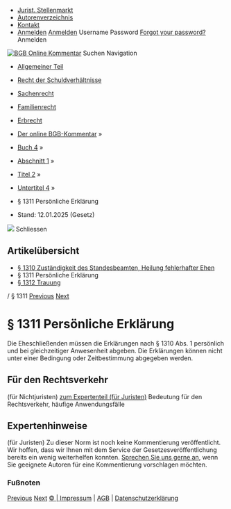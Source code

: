   * [Jurist. Stellenmarkt](https://bgb.kommentar.de/Buch-4/Abschnitt-1/Titel-2/Untertitel-4/</job-board> "Jurist. Stellenmarkt")
  * [Autorenverzeichnis](https://bgb.kommentar.de/Buch-4/Abschnitt-1/Titel-2/Untertitel-4/</Autorenverzeichnis> "Autorenverzeichnis")
  * [Kontakt](https://bgb.kommentar.de/Buch-4/Abschnitt-1/Titel-2/Untertitel-4/</Kontakt>)
  * [Anmelden](https://bgb.kommentar.de/Buch-4/Abschnitt-1/Titel-2/Untertitel-4/<#login> "show login form") [Anmelden](https://bgb.kommentar.de/Buch-4/Abschnitt-1/Titel-2/Untertitel-4/<#> "hide login form") Username Password
[Forgot your password?](https://bgb.kommentar.de/Buch-4/Abschnitt-1/Titel-2/Untertitel-4/</user/forgotpassword>) Anmelden 


[![BGB Online Kommentar](https://bgb.kommentar.de/extension/bgb/design/bgb/images/logo.png)](https://bgb.kommentar.de/Buch-4/Abschnitt-1/Titel-2/Untertitel-4/</> "BGB Online Kommentar")
Suchen
Navigation
  * [Allgemeiner Teil](https://bgb.kommentar.de/Buch-4/Abschnitt-1/Titel-2/Untertitel-4/</Buch-1>)
  * [Recht der Schuldverhältnisse](https://bgb.kommentar.de/Buch-4/Abschnitt-1/Titel-2/Untertitel-4/</Buch-2>)
  * [Sachenrecht](https://bgb.kommentar.de/Buch-4/Abschnitt-1/Titel-2/Untertitel-4/</Buch-3>)
  * [Familienrecht](https://bgb.kommentar.de/Buch-4/Abschnitt-1/Titel-2/Untertitel-4/</Buch-4>)
  * [Erbrecht](https://bgb.kommentar.de/Buch-4/Abschnitt-1/Titel-2/Untertitel-4/</Buch-5>)


  * [Der online BGB-Kommentar](https://bgb.kommentar.de/Buch-4/Abschnitt-1/Titel-2/Untertitel-4/</>) »
  * [Buch 4](https://bgb.kommentar.de/Buch-4/Abschnitt-1/Titel-2/Untertitel-4/</Buch-4>) »
  * [Abschnitt 1](https://bgb.kommentar.de/Buch-4/Abschnitt-1/Titel-2/Untertitel-4/</Buch-4/Abschnitt-1>) »
  * [Titel 2](https://bgb.kommentar.de/Buch-4/Abschnitt-1/Titel-2/Untertitel-4/</Buch-4/Abschnitt-1/Titel-2>) »
  * [Untertitel 4](https://bgb.kommentar.de/Buch-4/Abschnitt-1/Titel-2/Untertitel-4/</Buch-4/Abschnitt-1/Titel-2/Untertitel-4>) »
  * § 1311 Persönliche Erklärung 
  * Stand: 12.01.2025 (Gesetz) 


![](https://vg01.met.vgwort.de/na/1c9909529ead4f509072c06d9081a7d5)
Schliessen 
## Artikelübersicht
  * [ § 1310 Zuständigkeit des Standesbeamten, Heilung fehlerhafter Ehen ](https://bgb.kommentar.de/Buch-4/Abschnitt-1/Titel-2/Untertitel-4/</Buch-4/Abschnitt-1/Titel-2/Untertitel-4/Zustaendigkeit-des-Standesbeamten-Heilung-fehlerhafter-Ehen>)
  * § 1311 Persönliche Erklärung 
  * [ § 1312 Trauung ](https://bgb.kommentar.de/Buch-4/Abschnitt-1/Titel-2/Untertitel-4/</Buch-4/Abschnitt-1/Titel-2/Untertitel-4/Trauung>)


/ § 1311 
[Previous](https://bgb.kommentar.de/Buch-4/Abschnitt-1/Titel-2/Untertitel-4/</Buch-4/Abschnitt-1/Titel-2/Untertitel-4/Zustaendigkeit-des-Standesbeamten-Heilung-fehlerhafter-Ehen> "§ 1310 Zuständigkeit des Standesbeamten, Heilung fehlerhafter Ehen") [Next](https://bgb.kommentar.de/Buch-4/Abschnitt-1/Titel-2/Untertitel-4/</Buch-4/Abschnitt-1/Titel-2/Untertitel-4/Trauung> "§ 1312 Trauung")
# § 1311 Persönliche Erklärung
Die Eheschließenden müssen die Erklärungen nach § 1310 Abs. 1 persönlich und bei gleichzeitiger Anwesenheit abgeben. Die Erklärungen können nicht unter einer Bedingung oder Zeitbestimmung abgegeben werden.
## Für den Rechtsverkehr 
(für Nichtjuristen)
[zum Expertenteil (für Juristen)](https://bgb.kommentar.de/Buch-4/Abschnitt-1/Titel-2/Untertitel-4/<#expertenhinweise>)
Bedeutung für den Rechtsverkehr, häufige Anwendungsfälle
## Expertenhinweise
(für Juristen)
Zu dieser Norm ist noch keine Kommentierung veröffentlicht. Wir hoffen, dass wir Ihnen mit dem Service der Gesetzesveröffentlichung bereits ein wenig weiterhelfen konnten. [Sprechen Sie uns gerne an](https://bgb.kommentar.de/Buch-4/Abschnitt-1/Titel-2/Untertitel-4/</Kontakt>), wenn Sie geeignete Autoren für eine Kommentierung vorschlagen möchten. 
### Fußnoten
[Previous](https://bgb.kommentar.de/Buch-4/Abschnitt-1/Titel-2/Untertitel-4/</Buch-4/Abschnitt-1/Titel-2/Untertitel-4/Zustaendigkeit-des-Standesbeamten-Heilung-fehlerhafter-Ehen> "§ 1310 Zuständigkeit des Standesbeamten, Heilung fehlerhafter Ehen") [Next](https://bgb.kommentar.de/Buch-4/Abschnitt-1/Titel-2/Untertitel-4/</Buch-4/Abschnitt-1/Titel-2/Untertitel-4/Trauung> "§ 1312 Trauung")
[© | Impressum](https://bgb.kommentar.de/Buch-4/Abschnitt-1/Titel-2/Untertitel-4/</Kontakt>) | [AGB](https://bgb.kommentar.de/Buch-4/Abschnitt-1/Titel-2/Untertitel-4/</AGB>) | [Datenschutzerklärung](https://bgb.kommentar.de/Buch-4/Abschnitt-1/Titel-2/Untertitel-4/</Datenschutzerklaerung-fuer-Leser>)

